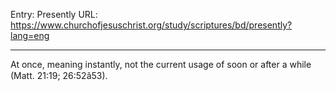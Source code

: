 Entry: Presently
URL: https://www.churchofjesuschrist.org/study/scriptures/bd/presently?lang=eng

---

At once, meaning instantly, not the current usage of soon or after a while (Matt. 21:19; 26:52â53).
